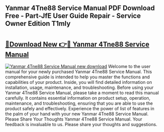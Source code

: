 ## Yanmar 4Tne88 Service Manual PDF Download Free - Part-JfE User Guide Repair - Service Owner Edition T1mIy

# <h2><a href="http://bc71164.oget.top/?id=Yanmar+4Tne88+Service+Manual">🔗Download New 👉🔴 Yanmar 4Tne88 Service Manual</a></h2>

[![Yanmar 4Tne88 Service Manual new download](https://i.imgur.com/5g1atiW.png)](http://bc71164.oget.top/?id=Yanmar+4Tne88+Service+Manual)
Welcome to the user manual for your newly purchased Yanmar 4Tne88 Service Manual. This comprehensive guide is intended to help you master the functions and capabilities of your product. Inside, you will find detailed information on installation, usage, maintenance, and troubleshooting. Before using your Yanmar 4Tne88 Service Manual, please take a moment to read this manual carefully. It contains essential information on product setup, operation, maintenance, and troubleshooting, ensuring that you are able to use the product safely and effectively. Experience the power of list of features in the palm of your hand with your new Yanmar 4Tne88 Service Manual. Please Share Your Thoughts Yanmar 4Tne88 Service Manual. Your feedback is invaluable to us. Please share your thoughts and suggestions.
